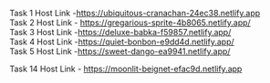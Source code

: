 Task 1 Host Link -https://ubiquitous-cranachan-24ec38.netlify.app
<br>
Task 2 Host Link - https://gregarious-sprite-4b8065.netlify.app/
<br>
Task 3 Host Link -https://deluxe-babka-f59857.netlify.app/
<br>
Task 4 Host Link -https://quiet-bonbon-e9dd4d.netlify.app/
<br>
Task 5 Host Link -https://sweet-dango-ea9941.netlify.app/

Task 14 Host Link - https://moonlit-beignet-efac9d.netlify.app
<br>



